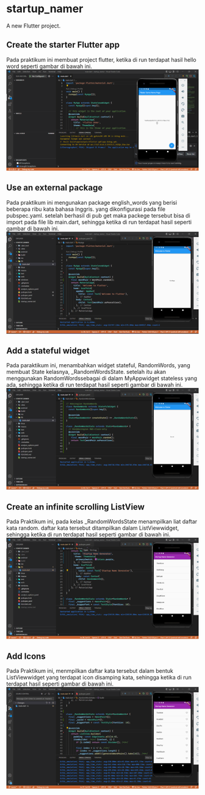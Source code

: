 # startup_namer

A new Flutter project.

## Create the starter Flutter app
Pada praktikum ini membuat project flutter, ketika di run terdapat hasil hello word seperti gambar di bawah ini.
![plot](images/1.png)
## Use an external package
Pada praktikum ini mengunakan package english_words yang berisi beberapa ribu kata bahasa Inggris. yang dikonfigurasi pada file pubspec.yaml. setelah berhasil di pub get maka packege tersebut bisa di import pada file lib main.dart, sehingga ketika di run terdapat hasil seperti gambar di bawah ini.
![plot](images/2.png)
## Add a stateful widget
Pada paraktikum ini,  menambahkan widget stateful, RandomWords, yang membuat State kelasnya, _RandomWordsState. setelah itu akan menggunakan RandomWordssebagai  di dalam MyAppwidget stateless yang ada, sehingga ketika di run terdapat hasil seperti gambar di bawah ini.
![plot](images/3.png)
## Create an infinite scrolling ListView
Pada Praktikum ini, pada kelas _RandomWordsState  menampilkan liat daftar kata random. daftar kata tersebut ditampilkan dalam ListViewwidget, sehingga ketika di run terdapat hasil seperti gambar di bawah ini.
![plot](images/4.png)
## Add Icons
Pada Praktikum ini, menmpilkan daftar kata tersebut dalam bentuk ListViewwidget yang terdapat icon disamping kata, sehingga ketika di run terdapat hasil seperti gambar di bawah ini.
![plot](images/5.png)


